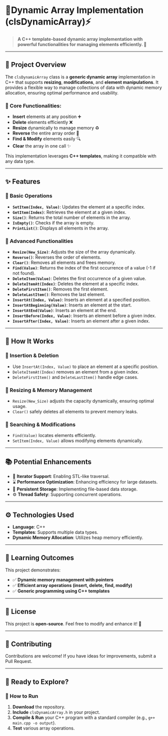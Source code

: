# 📌Dynamic Array Implementation (clsDynamicArray)⚡

> **A C++ template-based dynamic array implementation with powerful functionalities for managing elements efficiently. 🚀**

---

## 🌟 Project Overview

The `clsDynamicArray` class is a **generic dynamic array** implementation in C++ that supports **resizing**, **modifications**, and **element manipulations**. It provides a flexible way to manage collections of data with dynamic memory allocation, ensuring optimal performance and usability.

### 🔹 Core Functionalities:
- **Insert** elements at any position ➕
- **Delete** elements efficiently ❌
- **Resize** dynamically to manage memory ♻️
- **Reverse** the entire array order 🔄
- **Find & Modify** elements easily 🔍
- **Clear** the array in one call ✨

This implementation leverages **C++ templates**, making it compatible with any data type.

---

## ✨ Features

### 🔹 Basic Operations
- **`SetItem(Index, Value)`**: Updates the element at a specific index.
- **`GetItem(Index)`**: Retrieves the element at a given index.
- **`Size()`**: Returns the total number of elements in the array.
- **`IsEmpty()`**: Checks if the array is empty.
- **`PrintList()`**: Displays all elements in the array.

### 🔹 Advanced Functionalities
- **`Resize(New_Size)`**: Adjusts the size of the array dynamically.
- **`Reverse()`**: Reverses the order of elements.
- **`Clear()`**: Removes all elements and frees memory.
- **`Find(Value)`**: Returns the index of the first occurrence of a value (-1 if not found).
- **`DeleteItem(Value)`**: Deletes the first occurrence of a given value.
- **`DeleteItemAt(Index)`**: Deletes the element at a specific index.
- **`DeleteFirstItem()`**: Removes the first element.
- **`DeleteLastItem()`**: Removes the last element.
- **`InsertAt(Index, Value)`**: Inserts an element at a specified position.
- **`InsertAtBeginning(Value)`**: Inserts an element at the start.
- **`InsertAtEnd(Value)`**: Inserts an element at the end.
- **`InsertBefore(Index, Value)`**: Inserts an element before a given index.
- **`InsertAfter(Index, Value)`**: Inserts an element after a given index.

---

## 🚀 How It Works

### 🔹 Insertion & Deletion
- Use `InsertAt(Index, Value)` to place an element at a specific position.
- `DeleteItemAt(Index)` removes an element from a given index.
- `DeleteFirstItem()` and `DeleteLastItem()` handle edge cases.

### 🔹 Resizing & Memory Management
- `Resize(New_Size)` adjusts the capacity dynamically, ensuring optimal usage.
- `Clear()` safely deletes all elements to prevent memory leaks.

### 🔹 Searching & Modifications
- `Find(Value)` locates elements efficiently.
- `SetItem(Index, Value)` allows modifying elements dynamically.

---

## 📚 Potential Enhancements

- 🏢 **Iterator Support**: Enabling STL-like traversal.
- ⌛ **Performance Optimization**: Enhancing efficiency for large datasets.
- 💾 **Persistent Storage**: Implementing file-based data storage.
- ⚙ **Thread Safety**: Supporting concurrent operations.

---

## ⚙️ Technologies Used

- **Language**: C++
- **Templates**: Supports multiple data types.
- **Dynamic Memory Allocation**: Utilizes heap memory efficiently.

---

## 🎯 Learning Outcomes

This project demonstrates:
- ✅ **Dynamic memory management with pointers**
- ✅ **Efficient array operations (insert, delete, find, modify)**
- ✅ **Generic programming using C++ templates**

---

## 🌟 License

This project is **open-source**. Feel free to modify and enhance it! 🚀

---

## 🤝 Contributing

Contributions are welcome! If you have ideas for improvements, submit a Pull Request.

---

## 🏁 Ready to Explore?

### 🚀 How to Run
1. **Download** the repository.
2. **Include** `clsDynamicArray.h` in your project.
3. **Compile & Run** your C++ program with a standard compiler (e.g., `g++ main.cpp -o output`).
4. **Test** various array operations.

